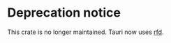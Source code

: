 # Deprecation notice

This crate is no longer maintained. Tauri now uses
[rfd](https://github.com/PolyMeilex/rfd).
